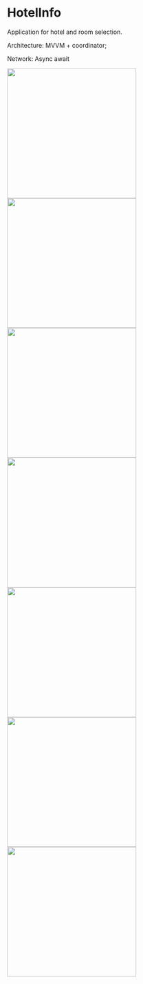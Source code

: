 # HotelInfo

Application for hotel and room selection.

Architecture: MVVM + coordinator; 

Network: Async await

<img src="https://github.com/swiftGold/HotelInfo/assets/112863601/506b025d-c515-42cf-9b58-39ded1421e89" width="300">

<img src="https://github.com/swiftGold/HotelInfo/assets/112863601/98218404-5c4d-4de8-84f9-fb5f9a982a48" width="300">

<img src="https://github.com/swiftGold/HotelInfo/assets/112863601/371b5c36-b012-43e7-89ca-99421882957c" width="300">

<img src="https://github.com/swiftGold/HotelInfo/assets/112863601/5898e410-dc03-4a5d-82e7-282f6da4c3d4" width="300">

<img src="https://github.com/swiftGold/HotelInfo/assets/112863601/39f01439-b4b4-4afb-b30c-8e58a1386c14" width="300">

<img src="https://github.com/swiftGold/HotelInfo/assets/112863601/95a4841a-8ebd-4e7d-8232-afaf4124a6b9" width="300">

<img src="https://github.com/swiftGold/HotelInfo/assets/112863601/5c882e40-87dd-456c-8b2b-344438544a7a" width="300">
